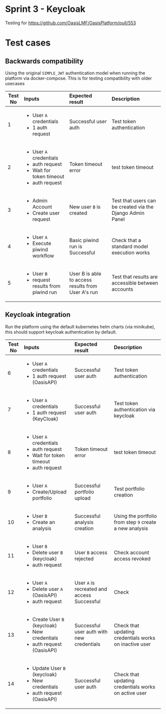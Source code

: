 Sprint 3 - Keycloak
===================

Testing for https://github.com/OasisLMF/OasisPlatform/pull/553

# Test cases

## Backwards compatibility

Using the original `SIMPLE_JWT` authentication model when running the platform via docker-compose. This is for testing compatibility with older usecases


| Test No  | Inputs | Expected result | Description  |
|---|:---|:---|:---|
| 1        | <ul><li> User `A` credentials </li><li> 1 auth request </li></ul> | Successful user auth | Test token authentication |
| 2        | <ul><li> User `A` credentials </li><li> auth request </li><li> Wait for token timeout </li><li> auth request  </li></ul> | Token timeout error | test token timeout  |
| 3        | <ul><li> Admin Account </li><li> Create user request </li></ul> | New user `B` is created | Test that users can be created via the Django Admin Panel |
| 4        |  <ul><li> User `A` </li><li> Execute piwind workflow </li></ul>  | Basic piwind run is Successful | Check that a standard model execution works |
| 5        |  <ul><li> User `B` </li><li> request results from piwind run </li></ul> | User B is able to access results from User A's run | Test that results are accessible between accounts |


## Keycloak integration

Run the platform using the default kubernetes helm charts (via minikube), this should support keycloak authentication by default.

| Test No  | Inputs | Expected result | Description  |
|---|:---|:---|:---|
| 6        | <ul><li> User `A` credentials </li><li> 1 auth request (OasisAPI) </li></ul> | Successful user auth | Test token authentication |
| 7        | <ul><li> User `A` credentials </li><li> 1 auth request (KeyCloak) </li></ul> | Successful user auth | Test token authentication via keycloak |
| 8        | <ul><li> User `A` credentials </li><li> auth request </li><li> Wait for token timeout </li><li> auth request  </li></ul> | Token timeout error | test token timeout  |
| 9        | <ul><li> User `A` </li><li> Create/Upload portfolio </li></ul> | Successful portfolio upload | Test portfolio creation |
| 10       | <ul><li> User `B` </li><li> Create an analysis </li></ul>  | Successful analysis creation | Using the portfolio from step `9` create a new analysis |
| 11       | <ul><li> User `B`  </li><li> Delete user `B` (keycloak)  </li><li> auth request </li></ul> | User `B` access rejected | Check account access revoked |
| 12       | <ul><li> User `A` </li><li> Delete user `A` (OasisAPI)  </li><li> auth request </li></ul>  | User `A` is recreated and access Successful | Check  |
| 13       | <ul><li> Create User `B` (keycloak)</li><li> New credentials </li><li> auth request (OasisAPI) </li></ul>  |  Successful user auth with new credentials |Check that updating credentials works on inactive user |
| 14       | <ul><li> Update User `B` (keycloak)</li><li> New credentials </li><li> auth request (OasisAPI) </li></ul>  |  Successful user auth | Check that updating credentials works on active user |



